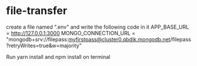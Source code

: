 # file-transfer

create a file named ".env" and write the following code in it
APP_BASE_URL = http://127.0.0.1:3000
MONGO_CONNECTION_URL = "mongodb+srv://filepass:myfirstpass@cluster0.qbdik.mongodb.net/filepass?retryWrites=true&w=majority"

Run yarn install and npm install on terminal
